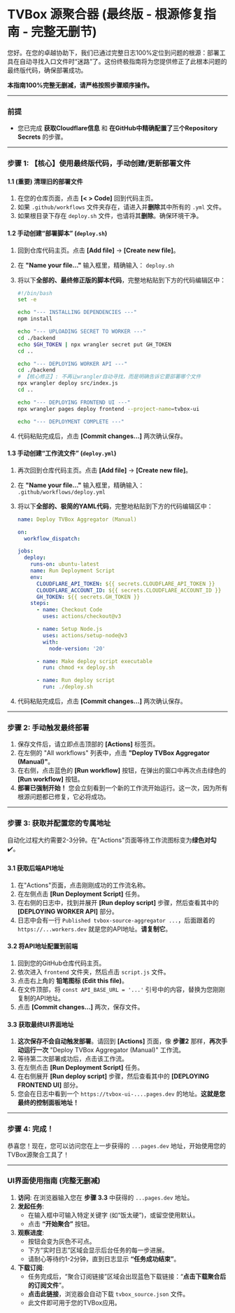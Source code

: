 # TVBox 源聚合器 (最终版 - 根源修复指南 - 完整无删节)

您好。在您的卓越协助下，我们已通过完整日志100%定位到问题的根源：部署工具在自动寻找入口文件时“迷路”了。这份终极指南将为您提供修正了此根本问题的最终版代码，确保部署成功。

**本指南100%完整无删减，请严格按照步骤顺序操作。**

---

### **前提**
- 您已完成 **获取Cloudflare信息** 和 **在GitHub中精确配置了三个Repository Secrets** 的步骤。

---

### **步骤 1: 【核心】使用最终版代码，手动创建/更新部署文件**

#### **1.1 (重要) 清理旧的部署文件**
1.  在您的仓库页面，点击 **[< > Code]** 回到代码主页。
2.  如果 `.github/workflows` 文件夹存在，请进入并**删除**其中所有的 `.yml` 文件。
3.  如果根目录下存在 `deploy.sh` 文件，也请将其**删除**。确保环境干净。

#### **1.2 手动创建“部署脚本” (`deploy.sh`)**
1.  回到仓库代码主页。点击 **[Add file]** -> **[Create new file]**。
2.  在 **"Name your file..."** 输入框里，精确输入： `deploy.sh`
3.  将以下**全部的、最终修正版的脚本代码**，完整地粘贴到下方的代码编辑区中：

    ```bash
    #!/bin/bash
    set -e

    echo "--- INSTALLING DEPENDENCIES ---"
    npm install

    echo "--- UPLOADING SECRET TO WORKER ---"
    cd ./backend
    echo $GH_TOKEN | npx wrangler secret put GH_TOKEN
    cd ..

    echo "--- DEPLOYING WORKER API ---"
    cd ./backend
    # 【核心修正】: 不再让wrangler自动寻找，而是明确告诉它要部署哪个文件
    npx wrangler deploy src/index.js
    cd ..

    echo "--- DEPLOYING FRONTEND UI ---"
    npx wrangler pages deploy frontend --project-name=tvbox-ui

    echo "--- DEPLOYMENT COMPLETE ---"
    ```
4.  代码粘贴完成后，点击 **[Commit changes...]** 两次确认保存。

#### **1.3 手动创建“工作流文件” (`deploy.yml`)**
1.  再次回到仓库代码主页。点击 **[Add file]** -> **[Create new file]**。
2.  在 **"Name your file..."** 输入框里，精确输入： `.github/workflows/deploy.yml`
3.  将以下**全部的、极简的YAML代码**，完整地粘贴到下方的代码编辑区中：

    ```yaml
    name: Deploy TVBox Aggregator (Manual)

    on:
      workflow_dispatch:

    jobs:
      deploy:
        runs-on: ubuntu-latest
        name: Run Deployment Script
        env:
          CLOUDFLARE_API_TOKEN: ${{ secrets.CLOUDFLARE_API_TOKEN }}
          CLOUDFLARE_ACCOUNT_ID: ${{ secrets.CLOUDFLARE_ACCOUNT_ID }}
          GH_TOKEN: ${{ secrets.GH_TOKEN }}
        steps:
          - name: Checkout Code
            uses: actions/checkout@v3

          - name: Setup Node.js
            uses: actions/setup-node@v3
            with:
              node-version: '20'

          - name: Make deploy script executable
            run: chmod +x deploy.sh

          - name: Run deploy script
            run: ./deploy.sh
    ```
4.  代码粘贴完成后，点击 **[Commit changes...]** 两次确认保存。

---
### **步骤 2: 手动触发最终部署**

1.  保存文件后，请立即点击顶部的 **[Actions]** 标签页。
2.  在左侧的 "All workflows" 列表中，点击 **"Deploy TVBox Aggregator (Manual)"**。
3.  在右侧，点击蓝色的 **[Run workflow]** 按钮，在弹出的窗口中再次点击绿色的 **[Run workflow]** 按钮。
4.  **部署已强制开始！** 您会立刻看到一个新的工作流开始运行。这一次，因为所有根源问题都已修复，它必将成功。

---
### **步骤 3: 获取并配置您的专属地址**

自动化过程大约需要2-3分钟。在"Actions"页面等待工作流图标变为**绿色对勾** ✔️。

#### **3.1 获取后端API地址**
1.  在"Actions"页面，点击刚刚成功的工作流名称。
2.  在左侧点击 **[Run Deployment Script]** 任务。
3.  在右侧的日志中，找到并展开 **[Run deploy script]** 步骤，然后查看其中的 **[DEPLOYING WORKER API]** 部分。
4.  日志中会有一行 `Published tvbox-source-aggregator ...`，后面跟着的 `https://...workers.dev` 就是您的API地址。**请复制它**。

#### **3.2 将API地址配置到前端**
1.  回到您的GitHub仓库代码主页。
2.  依次进入 `frontend` 文件夹，然后点击 `script.js` 文件。
3.  点击右上角的 **铅笔图标 (Edit this file)**。
4.  在文件顶部，将 `const API_BASE_URL = '...'` 引号中的内容，替换为您刚刚复制的API地址。
5.  点击 **[Commit changes...]** 两次，保存文件。

#### **3.3 获取最终UI界面地址**
1.  **这次保存不会自动触发部署**。请回到 **[Actions]** 页面，像 **步骤2** 那样，**再次手动运行一次** "Deploy TVBox Aggregator (Manual)" 工作流。
2.  等待第二次部署成功后，点击该工作流。
3.  在左侧点击 **[Run Deployment Script]** 任务。
4.  在右侧展开 **[Run deploy script]** 步骤，然后查看其中的 **[DEPLOYING FRONTEND UI]** 部分。
5.  您会在日志中看到一个 `https://tvbox-ui-....pages.dev` 的地址。**这就是您最终的控制面板地址！**

---
### **步骤 4: 完成！**

恭喜您！现在，您可以访问您在上一步获得的 `...pages.dev` 地址，开始使用您的TVBox源聚合工具了！

---
### **UI界面使用指南 (完整无删减)**

1.  **访问**: 在浏览器输入您在 **步骤 3.3** 中获得的 `...pages.dev` 地址。
2.  **发起任务**:
    *   在输入框中可输入特定关键字 (如“饭太硬”)，或留空使用默认。
    *   点击 **“开始聚合”** 按钮。
3.  **观察进度**:
    *   按钮会变为灰色不可点。
    *   下方“实时日志”区域会显示后台任务的每一步进展。
    *   请耐心等待约1-2分钟，直到日志显示 **“任务成功结束”**。
4.  **下载订阅**:
    *   任务完成后，“聚合订阅链接”区域会出现蓝色下载链接：“**点击下载聚合后的订阅文件**”。
    *   **点击此链接**，浏览器会自动下载 `tvbox_source.json` 文件。
    *   此文件即可用于您的TVBox应用。
